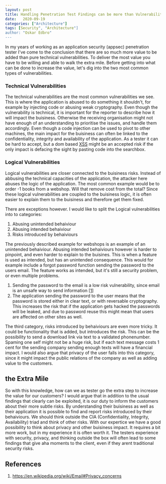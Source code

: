 ```yaml
---
layout: post
title: Handling Penetration Test Findings can be more than Vulnerabilities
date:   2020-09-19
categories: ["Architecture"]
tags: [Security", "Architecture"]
author: "Oskar Edbro"
---
```

In my years of working as an application security (appsec) penetration tester I've come to the conclusion that there are so much more value to be added than pure technical vulnerabilities. To deliver the most value you have to be willing and able to walk the extra mile. Before getting into what can be done to increase the value, let's dig into the two most common types of vulnerabilities.

### Technical Vulnerabilities
The technical vulnerabilities are the most common vulnerabilities we see. This is where the application is abused to do something it shouldn't, for example by injecting code or abusing weak cryptography. Even though the vulnerability is technical, it is important for the reporter to describe how it will impact the buisiness. Otherwise the receiving organisation might not have enough of an understanding to prioritise the issues, and handle them accordingly. Even though a code injection can be used to pivot to other machines, the main impact for the buisiness can often be linked to the confidentiality, integrity and availability of the application. As a tester it can be hard to accept, but a dom based [XSS](https://owasp.org/www-community/attacks/xss/) might be an accepted risk if the only impact is defacing the sight by pasting code into the searchbox.


### Logical Vulnerabilities
Logical vulnerabilities are closer connected to the buisiness risks. Instead of abbusing the technical capacities of the application, the attacker here abuses the logic of the application. The most common example would be to order -1 books from a webshop. Will that remove cost from the total? Since these logical vulnerabilities are coupled to the buisiness logic, it is often easier to explain them to the buisiness and therefore get them fixed.

There are exceptions however. I would like to split the Logical vulnerabilities into to categories:

1. Abusing unintended behaiviour
2. Abusing intended behaiviour
3. Risks introduced by behaiviours

The previously described example for webshops is an example of an unintended behaiviour. Abusing intended behaiviours however is harder to pinpoint, and even harder to explain to the buisines. This is when a feature is used as intended, but has an unintended consequence. This would for example include a forgot password function sending the password to the users email. The feature works as intended, but it's still a security problem, or even multiple problems. 

1. Sending the password to the email is a low risk vulnerability, since email is an unsafe way to send information [\[1\]](#References)
2. The application sending the password to the user means that the password is stored either in clear text, or with reversable cryptography. This increases the risk that if the application gets hacked the passwords will be leaked, and due to password reuse this might mean that users are affected on other sites as well.

The third category, risks introduced by behaiviours are even more tricky. It could be functionality that is added, but introduces the risk. This can be the possibility to send a download link via text to a validated phonenumber. Spaming one self might not be a huge risk, but if each text message costs 1 cent for the sending company sending enough texts will have a financial impact. I would also argue that privacy of the user falls into this category, since it might impact the public relations of the company as well as adding value to the customers.

## the Extra Mile
So with this knowledge, how can we as tester go the extra step to increase the value for our customers? I would argue that in addition to the usual findings that clearly can be exploited, it is our duty to inform the customers about their more subtle risks. By understanding their buisiness as well as their application it is possible to find and report risks introduced by their behaiviours. We should think outside the CIA (Confidentiality, Integrity, Availability) triad and think of other risks. With our expertice we have a good possibility to think about privacy and other buisiness impact. It requires a bit more work, but in my experience it is often worth it. The testers experience with security, privacy, and thinking outside the box will often lead to some findings that give aha moments to the client, even if they arent traditional security risks.

## References


1. <https://en.wikipedia.org/wiki/Email#Privacy_concerns>
